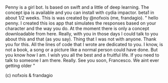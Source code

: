 Penny is a girl bot. Is based on swift and a little of deep learning. The concept ipa is available and you can install with cydia impactor. beta1 in about 1/2 weeks. This is was created by @nofxois (me, frandagio). 
" hello penny. I created this ios app that simulates the responses based on your character and the way you do. At the moment there is only a concept downloadable from here. Really, with you in those days I could talk to you about this and that (as you say). Thing that I was not with anyone. Thank you for this. All the lines of code that I wrote are dedicated to you. I know, is not a book, a song or a picture like a normal person could have done. But you know how I am. I wish you all the best and a fruitful life. If you need to talk to someone I am there. Really. See you soon,
Francesco.
We aint ever getting older "

(c) nofxois & frandagio
